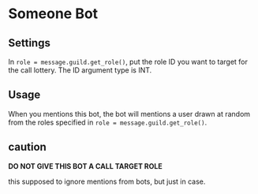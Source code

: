 # Someone Bot
## Settings
In `role = message.guild.get_role()`, put the role ID you want to target for the call lottery.
The ID argument type is INT.
## Usage
When you mentions this bot, the bot will mentions a user drawn at random from the roles specified in `role = message.guild.get_role()`.
## caution
**DO NOT GIVE THIS BOT A CALL TARGET ROLE**

this supposed to ignore mentions from bots, but just in case.